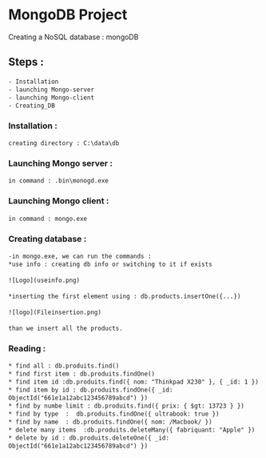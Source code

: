 # MongoDB Project

Creating a NoSQL database : mongoDB

## Steps :

    - Installation
    - launching Mongo-server
    - launching Mongo-client
    - Creating_DB

### Installation :

    creating directory : C:\data\db

### Launching Mongo server :

    in command : .bin\monogd.exe

### Launching Mongo client :

    in command : mongo.exe

### Creating database :

    -in mongo.exe, we can run the commands :
    *use info : creating db info or switching to it if exists

    ![Logo](useinfo.png)

    *inserting the first element using : db.products.insertOne({...})

    ![logo](Fileinsertion.png)

    than we insert all the products.

### Reading :

    * find all : db.produits.find()
    * find first item : db.produits.findOne()
    * find item id :db.produits.find({ nom: "Thinkpad X230" }, { _id: 1 })
    * find item by id : db.produits.findOne({ _id: ObjectId("661e1a12abc123456789abcd") })
    * find by numbe limit : db.produits.find({ prix: { $gt: 13723 } })
    * find by type  :  db.produits.findOne({ ultrabook: true })
    * find by name  : db.produits.findOne({ nom: /Macbook/ })
    * delete many items  :db.produits.deleteMany({ fabriquant: "Apple" })
    * delete by id : db.produits.deleteOne({ _id: ObjectId("661e1a12abc123456789abcd") })
